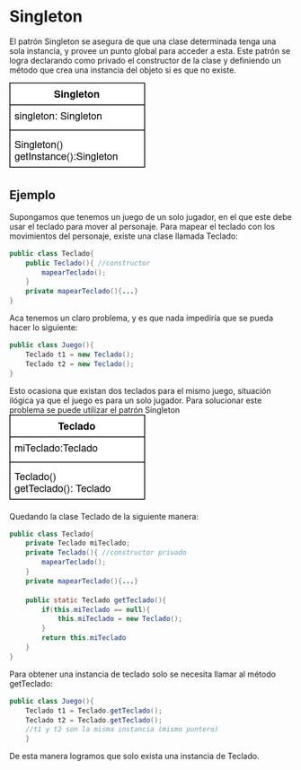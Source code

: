# Singleton
El patrón Singleton se asegura de que una clase determinada tenga una sola instancia, y provee un punto global para acceder a esta. Este patrón se logra declarando como privado el constructor de la clase y definiendo un método que crea una instancia del objeto si es que no existe.

![SingletonUML](Singleton.png)

## Ejemplo
Supongamos que tenemos un juego de un solo jugador, en el que este debe usar el teclado para mover al personaje. Para mapear el teclado con los movimientos del personaje, existe una clase llamada Teclado:
```java
public class Teclado{
    public Teclado(){ //constructor
        mapearTeclado();
    } 
    private mapearTeclado(){...}
}
```
Aca tenemos un claro problema, y es que nada impediría que se pueda hacer lo siguiente:
```java
public class Juego(){
    Teclado t1 = new Teclado();
    Teclado t2 = new Teclado();
}
```
Esto ocasiona que existan dos teclados para el mismo juego, situación ilógica ya que el juego es para un solo jugador. Para solucionar este problema se puede utilizar el patrón Singleton    
![TecladoUML](Teclado.png)

Quedando la clase Teclado de la siguiente manera:
```java
public class Teclado{
    private Teclado miTeclado;
    private Teclado(){ //constructor privado
        mapearTeclado();
    } 
    private mapearTeclado(){...}
       
    public static Teclado getTeclado(){
        if(this.miTeclado == null){
            this.miTeclado = new Teclado();
        }
        return this.miTeclado
    }
}
```
Para obtener una instancia de teclado solo se necesita llamar al método getTeclado:
```java
public class Juego(){
    Teclado t1 = Teclado.getTeclado();
    Teclado t2 = Teclado.getTeclado(); 
    //t1 y t2 son la misma instancia (mismo puntero)
    }
```
De esta manera logramos que solo exista una instancia de Teclado.
